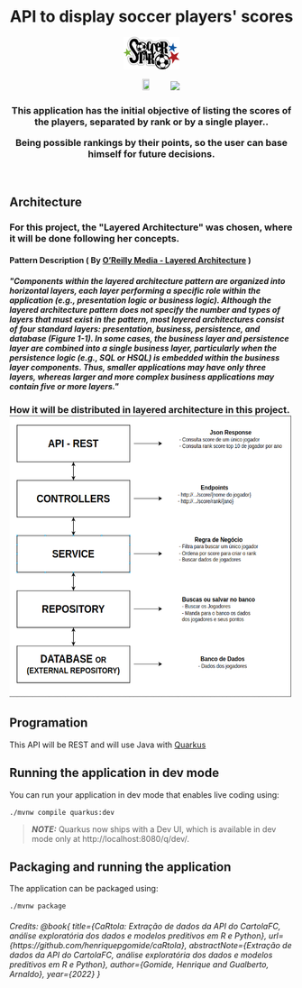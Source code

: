 # <h1 align="center">  API to display soccer players' scores </h1>

<p align="center">
<img src="src/test/resources/files/logo.png" width="20%" height="20%"/>
</p>


<p align="center">
<img src="http://img.shields.io/static/v1?label=STATUS&message=EM%20DESENVOLVIMENTO&color=GREEN&style=for-the-badge" width="16%" height="16%"/>
<img src="https://img.shields.io/github/languages/top/Mateusads/soccer-players-score"/> 
 </p>

<h3 align="center"> This application has the initial objective of listing the scores of the players, separated by rank or by a single player..

Being possible rankings by their points, so the user can base himself for future decisions.

</h3>

<p align="center">

</p>

<br>

## Architecture

### For this project, the "Layered Architecture" was chosen, where it will be done following her concepts.

#### Pattern Description ( By [O’Reilly Media - Layered Architecture](https://www.oreilly.com/library/view/software-architecture-patterns/9781491971437/ch01.html) )

<h5>
"Components within the layered architecture pattern are organized into horizontal layers, each layer
performing a specific role within the application (e.g., presentation logic or business logic).
Although the layered architecture pattern does not specify the number and types of layers that must
exist in the pattern, most layered architectures consist of four standard layers: presentation,
business, persistence, and database (Figure 1-1). In some cases, the business layer and persistence
layer are combined into a single business layer, particularly when the persistence logic (e.g., SQL
or HSQL) is embedded within the business layer components. Thus, smaller applications may have only
three layers, whereas larger and more complex business applications may contain five or more layers."
</h5>

<h3>

How it will be distributed in layered architecture in this project.
<br>
<img alt="image diagram layered" src="src/test/resources/files/layered_architecture.png" title="image diagram layered" width="500" height="500"/>

</h3>

## Programation

This API will be REST and will use Java with [Quarkus](https://quarkus.io/)

## Running the application in dev mode

You can run your application in dev mode that enables live coding using:

```shell script
./mvnw compile quarkus:dev
```

> **_NOTE:_**  Quarkus now ships with a Dev UI, which is available in dev mode only
> at http://localhost:8080/q/dev/.

## Packaging and running the application

The application can be packaged using:

```shell script
./mvnw package
```

<div>
  <h6>Credits: 
  @book{
     title={CaRtola: Extração de dados da API do CartolaFC, análise exploratória dos dados e modelos preditivos em R e Python}, 
     url={https://github.com/henriquepgomide/caRtola}, 
     abstractNote={Extração de dados da API do CartolaFC, análise exploratória dos dados e modelos preditivos em R e Python}, 
     author={Gomide, Henrique and Gualberto, Arnaldo}, 
     year={2022}
}
</h6>
</div>


